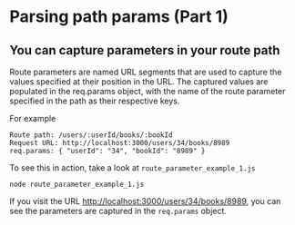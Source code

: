# Parsing path params (Part 1)

## You can capture parameters in your route path

Route parameters are named URL segments that are used to capture the values specified at their position in the URL. The captured values are populated in the req.params object, with the name of the route parameter specified in the path as their respective keys.

For example

```text
Route path: /users/:userId/books/:bookId
Request URL: http://localhost:3000/users/34/books/8989
req.params: { "userId": "34", "bookId": "8989" }
```

To see this in action, take a look at `route_parameter_example_1.js`

```text
node route_parameter_example_1.js
```

If you visit the URL [http://localhost:3000/users/34/books/8989](http://localhost:3000/users/34/books/8989), you can see the parameters are captured in the `req.params` object.